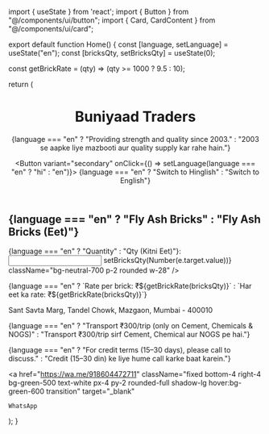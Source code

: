 import { useState } from 'react'; import { Button } from "@/components/ui/button"; import { Card, CardContent } from "@/components/ui/card";

export default function Home() { const [language, setLanguage] = useState("en"); const [bricksQty, setBricksQty] = useState(0);

const getBrickRate = (qty) => (qty >= 1000 ? 9.5 : 10);

return ( <div className="min-h-screen bg-neutral-900 text-white px-6 py-10 font-sans"> <header className="text-center mb-12"> <h1 className="text-4xl font-bold mb-2">Buniyaad Traders</h1> <p className="text-lg italic text-neutral-400"> {language === "en" ? "Providing strength and quality since 2003." : "2003 se aapke liye mazbooti aur quality supply kar rahe hain."} </p> <div className="mt-4"> <Button variant="secondary" onClick={() => setLanguage(language === "en" ? "hi" : "en")}> {language === "en" ? "Switch to Hinglish" : "Switch to English"} </Button> </div> </header>

<section className="max-w-3xl mx-auto mb-12">
    <Card className="bg-neutral-800 text-white">
      <CardContent className="p-6">
        <h2 className="text-2xl font-semibold mb-4">
          {language === "en" ? "Fly Ash Bricks" : "Fly Ash Bricks (Eet)"}
        </h2>
        <div className="flex items-center gap-4 mb-2">
          <label htmlFor="qty">{language === "en" ? "Quantity" : "Qty (Kitni Eet)"}:</label>
          <input
            type="number"
            id="qty"
            value={bricksQty}
            onChange={(e) => setBricksQty(Number(e.target.value))}
            className="bg-neutral-700 p-2 rounded w-28"
          />
        </div>
        <p>
          {language === "en"
            ? `Rate per brick: ₹${getBrickRate(bricksQty)}`
            : `Har eet ka rate: ₹${getBrickRate(bricksQty)}`}
        </p>
      </CardContent>
    </Card>
  </section>

  <footer className="text-center mt-12 text-sm text-neutral-500">
    <p>Sant Savta Marg, Tandel Chowk, Mazgaon, Mumbai - 400010</p>
    <p>
      {language === "en"
        ? "Transport ₹300/trip (only on Cement, Chemicals & NOGS)"
        : "Transport ₹300/trip sirf Cement, Chemical aur NOGS pe hai."}
    </p>
    <p className="mt-2">
      {language === "en"
        ? "For credit terms (15–30 days), please call to discuss."
        : "Credit (15–30 din) ke liye hume call karke baat karein."}
    </p>
  </footer>

  <a
    href="https://wa.me/918604472711"
    className="fixed bottom-4 right-4 bg-green-500 text-white px-4 py-2 rounded-full shadow-lg hover:bg-green-600 transition"
    target="_blank"
  >
    WhatsApp
  </a>
</div>

); }

